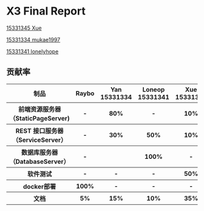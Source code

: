 # X3 Final Report


[15331345 Xue](https://xuex1997.github.io/系统分析与设计/2018/06/29/系统分析与设计-FinalReport/)


[15331334 mukae1997](https://blog.csdn.net/Mukae1997/article/details/80868151)

[15331341 lonelyhope](https://github.com/lonelyhope/SystemAnalyzeAndDesign/blob/master/final/FinalReport.md)




## 贡献率

<table>
    <thead>
        <tr>
            <th >制品</th>
            <th style="text-align: center;">Raybo</th>
            <th style="text-align: center;">Yan 15331334</th>
            <th style="text-align: center;">Loneop 15331341</th>
            <th style="text-align: center;">Xue 15331345</th>
            <th style="text-align: center;">Joyce 15331356</th>
        </tr>
    </thead>
    <tbody>
       <tr>
            <th>前端资源服务器（StaticPageServer)</th>
            <th>-</th>
            <th>80%</th>
            <th>-</th>
            <th>10%</th>
            <th>10%</th>
       </tr>
            <th> REST 接口服务器（ServiceServer） </th>
            <th>-</th>
            <th>30%</th>
            <th>50%</th>
            <th>10%</th>
            <th>10%</th>
        </tr>
        <tr>
            <th>数据库服务器（DatabaseServer）</th>
            <th>-</th>
            <th></th>
            <th>100%</th>
            <th>-</th>
            <th>-</th>
        </tr>
        <tr>
            <th>软件测试</th>
            <th>-</th>
            <th>-</th>
            <th>-</th>
            <th>50%</th>
            <th>50%</th>
        </tr>
        <tr>
            <th>docker部署</th>
            <th>100%</th>
            <th>-</th>
            <th>-</th>
            <th>-</th>
            <th>-</th>
        </tr>
        <tr>
        <tr>
            <th>文档</th>
            <th>5%</th>
            <th>15%</th>
            <th>10%</th>
            <th>35%</th>
            <th>35%</th>
        </tr>
        <tr>
  </tbody>
</table>

